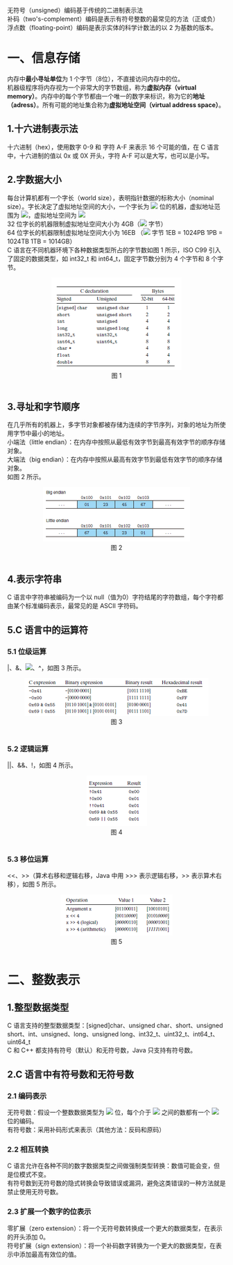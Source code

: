 无符号（unsigned）编码基于传统的二进制表示法<br/>
补码（two's-complement）编码是表示有符号整数的最常见的方法（正或负）<br/>
浮点数（floating-point）编码是表示实体的科学计数法的以 2 为基数的版本。<br/>

# 一、信息存储

内存中<strong>最小寻址单位</strong>为 1 个字节（8位），不直接访问内存中的位。<br/>
机器级程序将内存视为一个非常大的字节数组，称为<strong>虚拟内存（virtual memory）</strong>。内存中的每个字节都由一个唯一的数字来标识，称为它的<strong>地址（adress）</strong>。所有可能的地址集合称为<strong>虚拟地址空间（virtual address space）</strong>。

## 1.十六进制表示法
十六进制（hex），使用数字 0-9 和 字符 A-F 来表示 16 个可能的值，在 C 语言中，十六进制的值以 0x 或 0X 开头，字符 A-F 可以是大写，也可以是小写。 

## 2.字数据大小
每台计算机都有一个字长（world size），表明指针数据的标称大小（nominal size）。字长决定了虚拟地址空间的大小，一个字长为 <img src="https://latex.codecogs.com/gif.latex?w"/> 位的机器，虚拟地址范围为 <img src="https://latex.codecogs.com/gif.latex?0\sim2^w-1"/>，虚拟地址空间为 <img src="https://latex.codecogs.com/gif.latex?2^w"/><br/>
32 位字长的机器限制虚拟地址空间大小为 4GB（<img src="https://latex.codecogs.com/gif.latex?4\times10^9"/> 字节）<br/>
64 位字长的机器限制虚拟地址空间大小为 16EB （<img src="https://latex.codecogs.com/gif.latex?1.84\times10^9"/> 字节 1EB = 1024PB 1PB = 1024TB 1TB = 1014GB）<br/>
C 语言在不同机器环境下各种数据类型所占的字节数如图 1 所示，ISO C99 引入了固定的数据类型，如 int32_t 和 int64_t，固定字节数分别为 4 个字节和 8 个字节。<br>
<div align = "center">
    <img src="pics/0f21adce-8110-4e3a-9bbb-da3ba5ec46c7.png" /> </div>
<div align = "center"> 图 1 </div><br>

## 3.寻址和字节顺序
在几乎所有的机器上，多字节对象都被存储为连续的字节序列，对象的地址为所使用字节中最小的地址。<br/>
小端法（little endian）：在内存中按照从最低有效字节到最高有效字节的顺序存储对象。<br/>
大端法（big endian）：在内存中按照从最高有效字节到最低有效字节的顺序存储对象。<br/>
如图 2 所示。
<div align = "center">
    <img src="pics/da544a4e-43b1-473a-a3e6-18ddef157f40.png" /> </div>
<div align = "center"> 图 2 </div><br>

## 4.表示字符串
C 语言中字符串被编码为一个以 null（值为0）字符结尾的字符数组，每个字符都由某个标准编码表示，最常见的是 ASCII 字符码。

## 5.C 语言中的运算符
### 5.1 位级运算
|、&、<img src="https://latex.codecogs.com/gif.latex?\sim"/>、^，如图 3 所示。
<div align = "center">
    <img src="pics/98555535-1961-4f03-ba1b-cdef50e1aaed.png" /> </div>
<div align = "center"> 图 3 </div><br>

### 5.2 逻辑运算
||、&&、!，如图 4 所示。<br/>
<div align = "center">
    <img src="pics/786273ae-85b7-4b35-8e94-58d5b518e5a1.png" /> </div>
<div align = "center"> 图 4 </div><br>

### 5.3 移位运算
<<、>>（算术右移和逻辑右移，Java 中用 >>> 表示逻辑右移，>> 表示算术右移），如图 5 所示。
<div align = "center">
    <img src="pics/a148e74e-89cf-4ced-aa38-e4cace7d6b17.png" /> </div>
<div align = "center"> 图 5 </div><br>

# 二、整数表示

## 1.整型数据类型
C 语言支持的整型数据类型：[signed]char、unsigned char、short、unsigned short、int、unsigned、long、unsigned long、int32_t、uint32_t、int64_t、uint64_t <br/>
C 和 C++ 都支持有符号（默认）和无符号数，Java 只支持有符号数。

## 2.C 语言中有符号数和无符号数
### 2.1 编码表示
无符号数：假设一个整数数据类型为 <img src="https://latex.codecogs.com/gif.latex?\w"/> 位，每个介于 <img src="https://latex.codecogs.com/gif.latex?\0\sim2^w-1"/> 之间的数都有一个 <img src="https://latex.codecogs.com/gif.latex?w"/> 位的编码。<br/>
有符号数：采用补码形式来表示（其他方法：反码和原码）
### 2.2 相互转换
C 语言允许在各种不同的数字数据类型之间做强制类型转换：数值可能会变，但是位模式不变。<br/>
有符号数到无符号数的隐式转换会导致错误或漏洞，避免这类错误的一种方法就是禁止使用无符号数。
### 2.3 扩展一个数字的位表示
零扩展（zero extension）：将一个无符号数转换成一个更大的数据类型，在表示的开头添加 0。<br/>
符号扩展（sign extension）：将一个补码数字转换为一个更大的数据类型，在表示中添加最高有效位的值。
